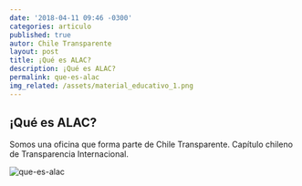 ```yaml
---
date: '2018-04-11 09:46 -0300'
categories: articulo
published: true
autor: Chile Transparente
layout: post
title: ¡Qué es ALAC?
description: ¡Qué es ALAC?
permalink: que-es-alac
img_related: /assets/material_educativo_1.png
---
```

## ¡Qué es ALAC?

Somos una oficina que forma parte de Chile Transparente. Capítulo chileno de Transparencia Internacional.


![que-es-alac]({{site.baseurl}}/assets/material_educativo_1.png)

